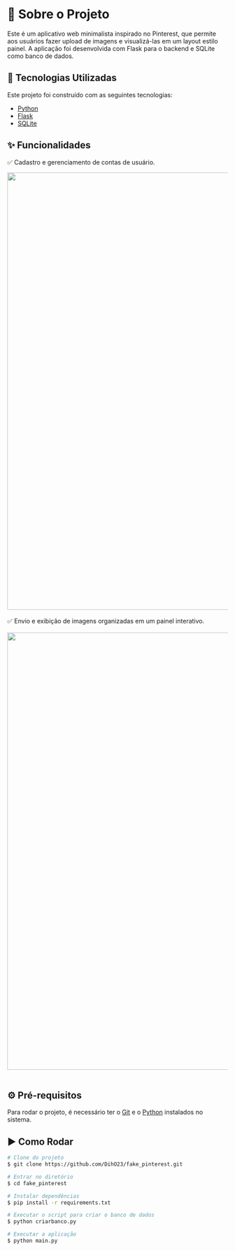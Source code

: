 
# 📌 Sobre o Projeto  

Este é um aplicativo web minimalista inspirado no Pinterest, que permite aos usuários fazer upload de imagens e visualizá-las em um layout estilo painel. A aplicação foi desenvolvida com Flask para o backend e SQLite como banco de dados.  

## 🚀 Tecnologias Utilizadas  

Este projeto foi construído com as seguintes tecnologias:  

- [Python](https://www.python.org/)  
- [Flask](https://flask.palletsprojects.com/en/stable/)  
- [SQLite](https://www.sqlite.org/)  

## ✨ Funcionalidades  

✅ Cadastro e gerenciamento de contas de usuário.

<div align="center">
<img src="https://private-user-images.githubusercontent.com/164029535/425758380-6389c18c-7b3d-47d8-a712-620de89b1759.png?jwt=eyJhbGciOiJIUzI1NiIsInR5cCI6IkpXVCJ9.eyJpc3MiOiJnaXRodWIuY29tIiwiYXVkIjoicmF3LmdpdGh1YnVzZXJjb250ZW50LmNvbSIsImtleSI6ImtleTUiLCJleHAiOjE3NDI2NTgzNTMsIm5iZiI6MTc0MjY1ODA1MywicGF0aCI6Ii8xNjQwMjk1MzUvNDI1NzU4MzgwLTYzODljMThjLTdiM2QtNDdkOC1hNzEyLTYyMGRlODliMTc1OS5wbmc_WC1BbXotQWxnb3JpdGhtPUFXUzQtSE1BQy1TSEEyNTYmWC1BbXotQ3JlZGVudGlhbD1BS0lBVkNPRFlMU0E1M1BRSzRaQSUyRjIwMjUwMzIyJTJGdXMtZWFzdC0xJTJGczMlMkZhd3M0X3JlcXVlc3QmWC1BbXotRGF0ZT0yMDI1MDMyMlQxNTQwNTNaJlgtQW16LUV4cGlyZXM9MzAwJlgtQW16LVNpZ25hdHVyZT1kZGZmYTUxMWIzNWVlMDcyOWUxYjJhNjQ4MDgzMDJhZjhhYmYwOTA1YWY0NDI1OWQ1YTZiZmFhZTI1M2Q3ZmVhJlgtQW16LVNpZ25lZEhlYWRlcnM9aG9zdCJ9.ZV758wPwXIlJeCeu9K28e09GjuL7QiBkclcrl0-DxHQ" width="1000px" />
</div>
<br>
✅ Envio e exibição de imagens organizadas em um painel interativo.  

<div align="center">
<br>
<img src="https://github.com/user-attachments/assets/b262d3da-a527-440f-9782-a6024f2fde01" width="1000px" />
</div>
<br>

## ⚙️ Pré-requisitos  

Para rodar o projeto, é necessário ter o [Git](https://git-scm.com/) e o [Python](https://www.python.org/) instalados no sistema.  

## ▶️ Como Rodar  

```bash
# Clone do projeto
$ git clone https://github.com/DihO23/fake_pinterest.git

# Entrar no diretório
$ cd fake_pinterest

# Instalar dependências
$ pip install -r requirements.txt

# Executar o script para criar o banco de dados
$ python criarbanco.py

# Executar a aplicação
$ python main.py

```  

